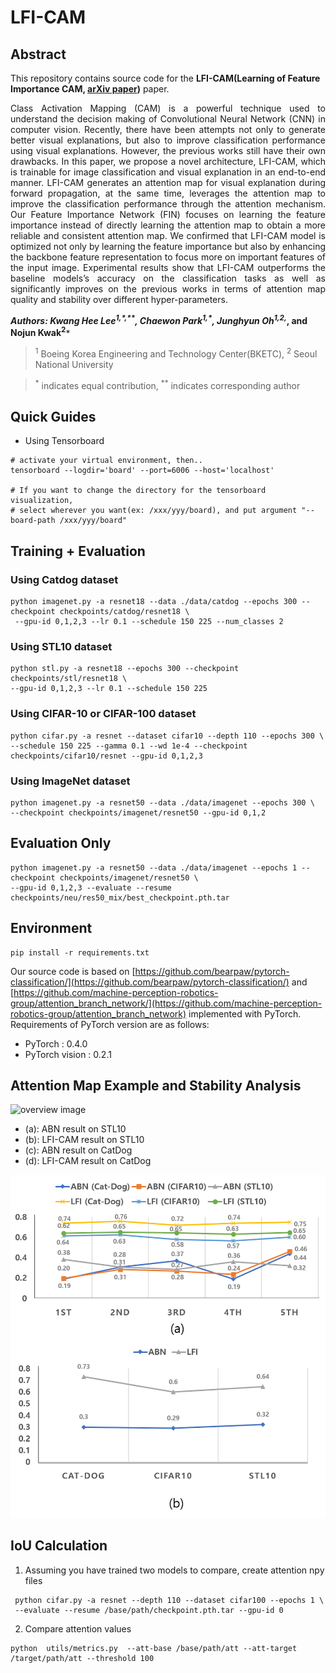 # LFI-CAM

## Abstract 

This repository contains source code for the **LFI-CAM(Learning of Feature Importance CAM, 
[arXiv paper](https://arxiv.org/pdf/2105.00937.pdf))** paper.

<p align="justify">
Class Activation Mapping (CAM) is a powerful technique used to understand the decision making of Convolutional Neural Network (CNN) in computer vision. Recently, there have been attempts not only to generate better visual explanations, but also to improve classification performance using visual explanations. However, the previous works still have their own drawbacks. In this paper, we propose a novel architecture, LFI-CAM, which is trainable for image classification and visual explanation in an end-to-end manner. LFI-CAM generates an attention map for visual explanation during forward propagation, at the same time, leverages the attention map to improve the classification performance through the attention mechanism. Our Feature Importance Network (FIN) focuses on learning the feature importance instead of directly learning the attention map to obtain a more reliable and consistent attention map. We confirmed that LFI-CAM model is optimized not only by learning the feature importance but also by enhancing the backbone feature representation to focus more on important features of the input image. Experimental results show that LFI-CAM outperforms the baseline models’s accuracy on the classification tasks as well as significantly improves on the previous works in terms of attention map quality and stability over different hyper-parameters.
</p>

***Authors: Kwang Hee Lee<sup>1,\*,\*\*</sup>, Chaewon Park<sup>1,\*</sup>, Junghyun Oh<sup>1,2,*</sup>, and Nojun Kwak<sup>2</sup>***

> <sup>1</sup> Boeing Korea Engineering and Technology Center(BKETC), <sup>2</sup> Seoul National University 

> <sup>\*</sup> indicates equal contribution, <sup>\*\*</sup> indicates corresponding author


## Quick Guides
- Using Tensorboard
```
# activate your virtual environment, then..
tensorboard --logdir='board' --port=6006 --host='localhost'

# If you want to change the directory for the tensorboard visualization,
# select wherever you want(ex: /xxx/yyy/board), and put argument "--board-path /xxx/yyy/board"
```

## Training + Evaluation
### Using Catdog dataset
```
python imagenet.py -a resnet18 --data ./data/catdog --epochs 300 --checkpoint checkpoints/catdog/resnet18 \
 --gpu-id 0,1,2,3 --lr 0.1 --schedule 150 225 --num_classes 2
```

### Using STL10 dataset
```
python stl.py -a resnet18 --epochs 300 --checkpoint checkpoints/stl/resnet18 \
--gpu-id 0,1,2,3 --lr 0.1 --schedule 150 225
```

### Using CIFAR-10 or CIFAR-100 dataset
```
python cifar.py -a resnet --dataset cifar10 --depth 110 --epochs 300 \
--schedule 150 225 --gamma 0.1 --wd 1e-4 --checkpoint checkpoints/cifar10/resnet --gpu-id 0,1,2,3
```

### Using ImageNet dataset
```
python imagenet.py -a resnet50 --data ./data/imagenet --epochs 300 \
--checkpoint checkpoints/imagenet/resnet50 --gpu-id 0,1,2
```

## Evaluation Only
```
python imagenet.py -a resnet50 --data ./data/imagenet --epochs 1 --checkpoint checkpoints/imagenet/resnet50 \ 
--gpu-id 0,1,2,3 --evaluate --resume checkpoints/neu/res50_mix/best_checkpoint.pth.tar
```


## Environment
```
pip install -r requirements.txt
```

Our source code is based on [https://github.com/bearpaw/pytorch-classification/](https://github.com/bearpaw/pytorch-classification/) and [https://github.com/machine-perception-robotics-group/attention_branch_network/](https://github.com/machine-perception-robotics-group/attention_branch_network) implemented with PyTorch. 
Requirements of PyTorch version are as follows:
- PyTorch : 0.4.0
- PyTorch vision : 0.2.1

## Attention Map Example and Stability Analysis
![overview image](./asset/Stability_Test.png)
- (a): ABN result on STL10
- (b): LFI-CAM result on STL10
- (c): ABN result on CatDog
- (d): LFI-CAM result on CatDog

![overview image](./asset/IOU_Test.png)


## IoU Calculation
1. Assuming you have trained two models to compare, create attention npy files
```
 python cifar.py -a resnet --depth 110 --dataset cifar100 --epochs 1 \
 --evaluate --resume /base/path/checkpoint.pth.tar --gpu-id 0
```
2. Compare attention values
```
python  utils/metrics.py  --att-base /base/path/att --att-target /target/path/att --threshold 100

```

